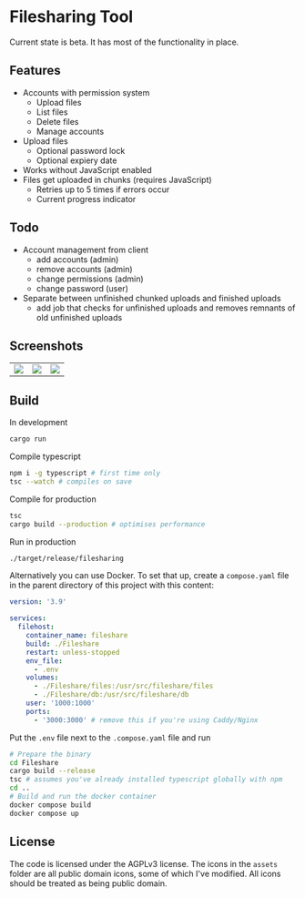 # Filesharing Tool

Current state is beta. It has most of the functionality in place.

## Features

- Accounts with permission system
  - Upload files
  - List files
  - Delete files
  - Manage accounts
- Upload files
  - Optional password lock
  - Optional expiery date
- Works without JavaScript enabled
- Files get uploaded in chunks (requires JavaScript)
  - Retries up to 5 times if errors occur
  - Current progress indicator

## Todo

- Account management from client
  - add accounts (admin)
  - remove accounts (admin)
  - change permissions (admin)
  - change password (user)
- Separate between unfinished chunked uploads and finished uploads
  - add job that checks for unfinished uploads and removes remnants of old unfinished uploads

## Screenshots

<table>
<tr>
	<td><img src="https://user-images.githubusercontent.com/16106839/225164029-6762cb87-afd3-4fd8-90f3-bc8c79f564b3.png" />
	<td><img src="https://user-images.githubusercontent.com/16106839/225164012-62eb5ac2-6d67-4d71-ba10-7cb8e10c7b7a.png" />
	<td><img src="https://user-images.githubusercontent.com/16106839/225163994-14a4acbe-8e2e-4481-bd40-c673da914d28.png" />
</table>

## Build

In development

```sh
cargo run
```

Compile typescript

```sh
npm i -g typescript # first time only
tsc --watch # compiles on save
```

Compile for production

```sh
tsc
cargo build --production # optimises performance
```

Run in production

```sh
./target/release/filesharing
```

Alternatively you can use Docker. To set that up, create a `compose.yaml` file in the parent directory of this project with this content:

```yaml
version: '3.9'

services:
  filehost:
    container_name: fileshare
    build: ./Fileshare
    restart: unless-stopped
    env_file:
      - .env
    volumes:
      - ./Fileshare/files:/usr/src/fileshare/files
      - ./Fileshare/db:/usr/src/fileshare/db
    user: '1000:1000'
    ports:
      - '3000:3000' # remove this if you're using Caddy/Nginx
```

Put the `.env` file next to the `.compose.yaml` file and run

```sh
# Prepare the binary
cd Fileshare
cargo build --release
tsc # assumes you've already installed typescript globally with npm
cd ..
# Build and run the docker container
docker compose build
docker compose up
```

## License

The code is licensed under the AGPLv3 license. The icons in the `assets` folder are all public domain icons, some of which I've modified. All icons should be treated as being public domain.

